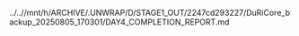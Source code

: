 ../..//mnt/h/ARCHIVE/.UNWRAP/D/STAGE1_OUT/2247cd293227/DuRiCore_backup_20250805_170301/DAY4_COMPLETION_REPORT.md